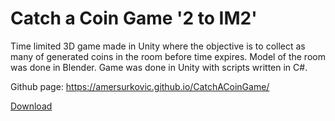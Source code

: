 # Catch a Coin Game '2 to IM2'
Time limited 3D game made in Unity where the objective is to collect as many of generated coins in the room before time expires.
Model of the room was done in Blender.
Game was done in Unity with scripts written in C#.

Github page:
https://amersurkovic.github.io/CatchACoinGame/

<a href="Game_Build.zip">Download</a>
